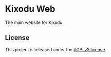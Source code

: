 # Kixodu Web

The main website for Kixodu.

## License

This project is released under the [AGPLv3 license](license.txt).
